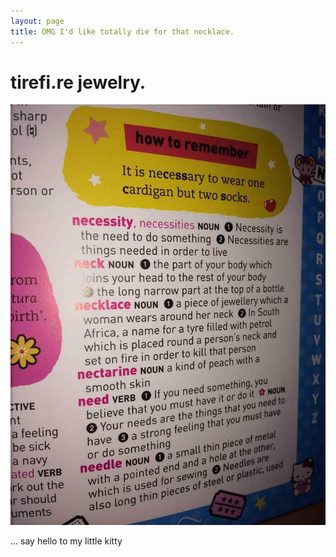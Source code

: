 ```yaml
--- 
layout: page
title: OMG I'd like totally die for that necklace.
---
```


# tirefi.re jewelry.

![Hello Kitty - Necklace][necklace]

... say hello to my little kitty

[necklace]: ./necklace.jpg

